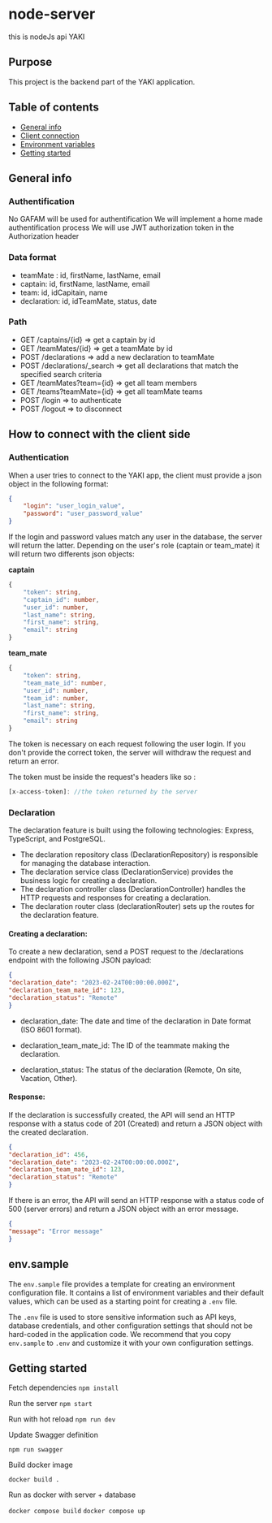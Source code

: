 # node-server
this is nodeJs api YAKI

## Purpose
This project is the backend part of the YAKI application.

## Table of contents
* [General info](#general-info)
* [Client connection](#how-to-connect-with-the-client-side)
* [Environment variables](#envsample)
* [Getting started](#getting-started)

## General info
### Authentification
No GAFAM will be used for authentification
We will implement a home made authentification process
We will use JWT authorization token in the Authorization header

### Data format
- teamMate : id, firstName, lastName, email
- captain: id, firstName, lastName, email
- team: id, idCapitain, name
- declaration: id, idTeamMate, status, date

### Path
- GET /captains/{id} => get a captain by id
- GET /teamMates/{id} => get a teamMate by id
- POST /declarations => add a new declaration to teamMate
- POST /declarations/_search => get all declarations that match the specified search criteria
- GET /teamMates?team={id} => get all team members
- GET /teams?teamMate={id} => get all teamMate teams 
- POST /login => to authenticate
- POST /logout => to disconnect

## How to connect with the client side
### Authentication
When a user tries to connect to the YAKI app, the client must provide a json object in the following format:

```json
{
    "login": "user_login_value",
    "password": "user_password_value"
}
```

If the login and password values match any user in the database, the server will return the latter.
Depending on the user's role (captain or team_mate) it will return two differents json objects:

**captain**
```ts
{
    "token": string,
    "captain_id": number,
    "user_id": number,
    "last_name": string,
    "first_name": string,
    "email": string
}
```

**team_mate**
```ts
{
    "token": string,
    "team_mate_id": number,
    "user_id": number,
    "team_id": number,
    "last_name": string,
    "first_name": string,
    "email": string
}
```

The token is necessary on each request following the user login. If you don't provide the correct token, the server will withdraw the request and return an error.

The token must be inside the request's headers like so :

```js
[x-access-token]: //the token returned by the server
```
### Declaration
The declaration feature is built using the following technologies: Express, TypeScript, and PostgreSQL.

- The declaration repository class (DeclarationRepository) is responsible for managing the database interaction.
- The declaration service class (DeclarationService) provides the business logic for creating a declaration.
- The declaration controller class (DeclarationController) handles the HTTP requests and responses for creating a declaration.
- The declaration router class (declarationRouter) sets up the routes for the declaration feature.  

#### Creating a declaration:
To create a new declaration, send a POST request to the /declarations endpoint with the following JSON payload:
```json
{
"declaration_date": "2023-02-24T00:00:00.000Z",
"declaration_team_mate_id": 123,
"declaration_status": "Remote"
}
```
- declaration_date: The date and time of the declaration in Date format (ISO 8601 format).

- declaration_team_mate_id: The ID of the teammate making the declaration.

- declaration_status: The status of the declaration (Remote, On site, Vacation, Other).

#### Response:
If the declaration is successfully created, the API will send an HTTP response with a status code of 201 (Created) and return a JSON object with the created declaration.

```json
{
"declaration_id": 456,
"declaration_date": "2023-02-24T00:00:00.000Z",
"declaration_team_mate_id": 123,
"declaration_status": "Remote"
}
```
If there is an error, the API will send an HTTP response with a status code of 500 (server errors) and return a JSON object with an error message.
```json
{
"message": "Error message"
}
```

## env.sample
The `env.sample` file provides a template for creating an environment configuration file. It contains a list of environment variables and their default values, which can be used as a starting point for creating a `.env` file.

The `.env` file is used to store sensitive information such as API keys, database credentials, and other configuration settings that should not be hard-coded in the application code. We recommend that you copy `env.sample` to `.env` and customize it with your own configuration settings.

## Getting started
Fetch dependencies
```npm install```

Run the server
```npm start ```

Run with hot reload
```npm run dev```

Update Swagger definition

```npm run swagger```

Build docker image

```docker build .```

Run as docker with server + database

```docker compose build```
```docker compose up```
